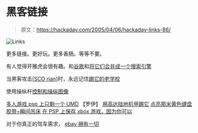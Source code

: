# 黑客链接

> 原文：<https://hackaday.com/2005/04/06/hackaday-links-86/>

![Links](img/571a53da51046b6174a8d2179411961c.png)

更多链接。更好玩。更多香肠。等等不要。

有人觉得开雅虎会很有趣。和[谷歌](http://www.hackaday.com/search/?q=google&submit=Search+%BB)和[将它们合并成一个搜索引擎](http://yagoohoogle.com/)

当黑客攻击[[SCO rian](http://www.sc0rian.com/)]时，永远记住[踢它的老学校](http://www.sc0rian.com/hackers_unleashed/)

使用操纵杆[控制和操纵图像](http://www.pixelsumo.com/archives/2005/04/game_controller.php)

[多人游戏 psp 上只剩一个 UMD](http://www.pro-networks.org/forum/viewtopic.php?p=419642#419642) 【罗伊】
[用高达陆地机甲踢它](http://engadget.com/entry/1234000043038904/)
[点亮那米黄色键盘](http://www.unique-hardware.co.uk/howto.asp?request=neonstringkeyboard&Page=1)
[胶带=瞬间吊床](http://www.makezine.com/blog/archive/2005/04/duct_tape_stres.html)
[在 PSP 上保存 xbox 游戏，因为你可以](http://www.engadget.com/entry/1234000640039060/)

对于你真正的驾车需求， [ebay 拥有一切](http://cgi.ebay.com/ebaymotors/ws/eBayISAPI.dll?ViewItem&rd=1,1&item=4539992031)